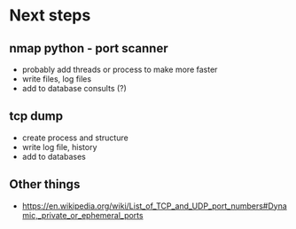 # Next steps
## nmap python - port scanner
- probably add threads or process to make more faster
- write files, log files
- add to database consults (?)

## tcp dump
- create process and  structure
- write log file, history
- add to databases

## Other things
- https://en.wikipedia.org/wiki/List_of_TCP_and_UDP_port_numbers#Dynamic,_private_or_ephemeral_ports
